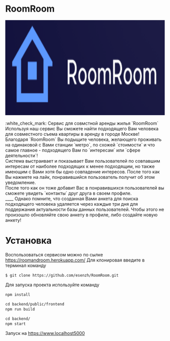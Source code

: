# RoomRoom
 <p align="center">
<img src="/RoomRoomImg.gif" width="750px" height="300px"/></p>
:white_check_mark: Сервис для совмстной аренды жилья `RoomRoom`  <br/>
Используя наш сервис Вы сможете найти подходящего Вам человека для совместного съема квартиры в аренду в городе Москве!<br/>
Благодаря `RoomRoom` Вы подыщите человека, желающего проживать на одинаковой с Вами станции `метро`, по схожей `стоимости` и что самое главное - подходящего Вам по `интересам` или `сфере деятельности`! <br/>
Система выстраивает и  показывает Вам пользователей по совпавшим интересам от наиболее подходящих к менее подходящим, но также имеющим с Вами хотя бы одно совпадение интересов. После того как Вы нажмете на лайк, понравившийся пользователь получит об этом уведомление. <br/>
После того как он тоже добавит Вас в понравившихся пользователей вы сможете увидеть `контакты` друг друга в своем профиле.<br/>
____
Однако помните, что созданная Вами анкета для поиска подходящего человека удаляется через каждые три дня для поддержания актуальности базы данных пользователей. Чтобы этого не произошло обновляйте свою анкету в профиле, либо создайте новую анкету!<br/>

# Установка
Воспользоваться сервисом можно по сылке <https://roomandroom.herokuapp.com/>
Для клонировая введите в терминал команду 
```
$ git clone https://github.com/esenzh/RoomRoom.git
```
Для запуска проекта используйте команду
```
npm install
```
```
cd backend/public/frontend
npm run build
```
```
cd backend/
npm start
```
Запуск на <https://www.localhost5000>
